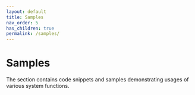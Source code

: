 ```yaml
---
layout: default
title: Samples
nav_order: 5
has_children: true
permalink: /samples/
---
```


# Samples

The section contains code snippets and samples demonstrating usages of various system functions.

